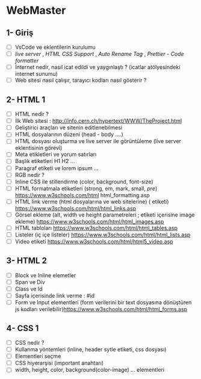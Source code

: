 # WebMaster

## 1- Giriş
- [ ] VsCode ve eklentilerin kurulumu
- [ ] *live server* , *HTML CSS Support* , *Auto Rename Tag* , *Prettier - Code formatter*
- [ ] İnternet nedir, nasıl icat edildi ve yaygınlaştı ? (icatlar atölyesindeki internet sunumu)
- [ ] Web sitesi nasıl çalışır, tarayıcı kodları nasıl gösterir ? 
## 2- HTML 1
- [ ] HTML nedir ? 
- [ ] İlk Web sitesi : http://info.cern.ch/hypertext/WWW/TheProject.html
- [ ] Geliştirici araçları ve sitenin editlenebilmesi
- [ ] HTML dosyalarının düzeni (head - body ....)
- [ ] HTML dosyası oluşturma ve live server ile görüntüleme (live server eklentisinin görevi)
- [ ] Meta etikletleri ve yorum satırları
- [ ] Başlık etiketleri H1 H2 ...
- [ ] Paragraf etiketi ve lorem ipsum ...
- [ ] RGB nedir ? 
- [ ] Inline CSS ile stillendirme (color, background, font-size)
- [ ] HTML formatmala etiketleri (strong, em, mark, small, *pre*) https://www.w3schools.com/html html_formatting.asp
- [ ] HTML link verme (html dosyalarına ve web sitelerine) (<a> etiketi) https://www.w3schools.com/html/html_links.asp
- [ ] Görsel ekleme (alt, width ve height parametreleri ; <a> etiketi içerisine image ekleme) https://www.w3schools.com/html/html_images.asp
- [ ] HTML tabloları https://www.w3schools.com/html/html_tables.asp
- [ ] Listeler (iç içe listeler) https://www.w3schools.com/html/html_lists.asp
- [ ] Video etiketi https://www.w3schools.com/html/html5_video.asp

## 3- HTML 2 
- [ ] Block ve Inline elemetler
- [ ] Span ve Div
- [ ] Class ve Id 
- [ ] Sayfa içerisinde link verme : #id 
- [ ] Form ve Input elementleri (form verilerini bir text dosyasına dönüştüren js kodları verilebilir)https://www.w3schools.com/html/html_forms.asp

## 4- CSS 1
- [ ] CSS nedir ?
- [ ] Kullanma yöntemleri (inline, header sytle etiketi, css dosyası)
- [ ] Elementleri seçme
- [ ] CSS hiyerarşisi (important anahtarı)
- [ ] width, height, color, background(color-image) ... elementleri 
